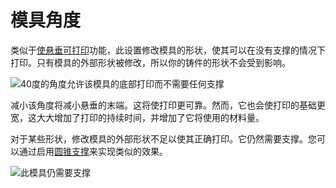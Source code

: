 模具角度
====
类似于[使悬垂可打印](../experimental/conical_overhang_enabled.md)功能，此设置修改模具的形状，使其可以在没有支撑的情况下打印。只有模具的外部形状被修改，所以你的铸件的形状不会受到影响。

<!--screenshot {
"image_path": "mold_angle.png",
"models": [
{
"script": "star_podium.scad",
"transformation": ["mirrorZ"]
}
],
"camera_position": [81, 129, 45],
"settings": {
"mold_enabled": "True"
},
"colours": 48
}-->
![40度的角度允许该模具的底部打印而不需要任何支撑](../images/mold_angle.png)

减小该角度将减小悬垂的末端。这将使打印更可靠。然而，它也会使打印的基础更宽，这大大增加了打印的持续时间，并增加了它将使用的材料量。

对于某些形状，修改模具的外部形状不足以使其正确打印。它仍然需要支撑。您可以通过启用[圆锥支撑](../support/support_conical_enabled.md)来实现类似的效果。

<!--screenshot {
"image_path": "mold_needs_support.png",
"models": [{"script": "basic_overhang.scad"}],
"camera_position": [20, 183, 97],
"settings": {
"mold_enabled": "True"
},
"colours": 32
}-->
![此模具仍需要支撑](../images/mold_needs_support.png)
